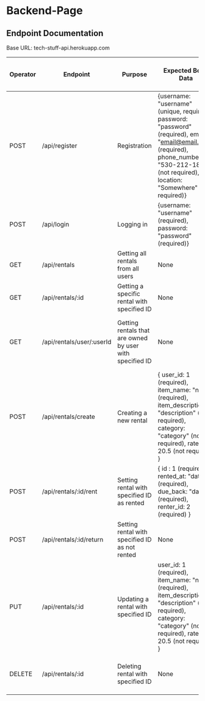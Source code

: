 # Backend-Page
## Endpoint Documentation



Base URL: tech-stuff-api.herokuapp.com

| Operator | Endpoint | Purpose | Expected Body Data | Returns | Requires Header Token (Auth) |
| ------------- | ------------- | ------------- | ------------- | ------------- | ------------- |
|  POST  |  /api/register  |  Registration  |  {username: "username" (unique, required), password: "password" (required), email: "email@email.com" (required), phone_number: "530-212-1800" (not required), location: "Somewhere" (not required)}  |  new user ID  |  No  |
|  POST  |  /api/login  |  Logging in  |  {username: "username" (required), password: "password" (required)}  |  {message, token}  |  No  |
|  GET  |  /api/rentals  |  Getting all rentals from all users  |  None  |  Array of all rentals.  |  Yes  |
|  GET  |  /api/rentals/:id  |  Getting a specific rental with specified ID  |  None  |  Rental with specified ID.  |  Yes  |
|  GET  |  /api/rentals/user/:userId  |  Getting rentals that are owned by user with specified ID  |  None  |  Array of all rentals owned by account with specified ID.  |  Yes  |
|  POST  |  /api/rentals/create  |  Creating a new rental  |  { user_id: 1 (required), item_name: "name" (required), item_description: "description" (not required), category: "category" (not required), rate: 20.5 (not required) }  |  Object containing newly created rental.  |  Yes  |
|  POST  |  /api/rentals/:id/rent  |  Setting rental with specified ID as rented  |  { id : 1 (required), rented_at: "date" (required), due_back: "date" (required), renter_id: 2 (required) }  |  Object containing newly rented rental ID.  |  Yes  |
|  POST  |  /api/rentals/:id/return  |  Setting rental with specified ID as not rented  |  None  |  Object containing newly un-rented rental ID.  |  Yes  |
|  PUT  |  /api/rentals/:id  |  Updating a rental with specified ID  |   user_id: 1 (required), item_name: "name" (required), item_description: "description" (not required), category: "category" (not required), rate: 20.5 (not required) }  |  Object containing updated rental.  |  Yes  |
|  DELETE  |  /api/rentals/:id  |  Deleting rental with specified ID  |  None  |  Object containing updated array of rentals.  |  Yes  |